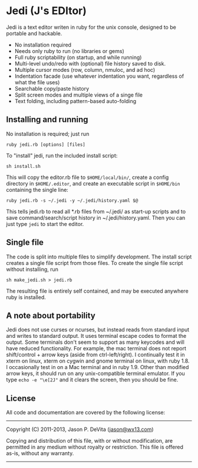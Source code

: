 Jedi (J's EDItor)
=================

Jedi is a text editor writen in ruby for the unix console,
designed to be portable and hackable.

 - No installation required
 - Needs only ruby to run (no libraries or gems)
 - Full ruby scriptability (on startup, and while running)
 - Multi-level undo/redo with (optional) file history saved to disk.
 - Multiple cursor modes (row, column, nmuloc, and ad hoc)
 - Indentation facade (use whatever indentation you want, regardless of
   what the file uses)
 - Searchable copy/paste history
 - Split screen modes and multiple views of a singe file
 - Text folding, including pattern-based auto-folding


Installing and running
----------------------

No installation is required; just run

    ruby jedi.rb [options] [files]

To "install" jedi, run the included install script:

    sh install.sh

This will copy the editor.rb file to `$HOME/local/bin/`, create a
config directory in `$HOME/.editor`, and create an executable script in
`$HOME/bin` containing the single line:

    ruby jedi.rb -s ~/.jedi -y ~/.jedi/history.yaml $@

This tells jedi.rb to read all *.rb files from ~/.jedi/ as
start-up scripts and to save command/search/script history in
~/.jedi/history.yaml.  Then you can just type `jedi` to start the
editor.


Single file
-----------

The code is split into multiple files to simplify development.  The
install script creates a single file script from those files.  To
create the single file script without installing, run

    sh make_jedi.sh > jedi.rb

The resulting file is entirely self contained, and may be executed
anywhere ruby is installed.


A note about portability
------------------------

Jedi does not use curses or ncurses, but instead reads from
standard input and writes to standard output.  It uses terminal escape
codes to format the output.  Some terminals don't seem to support as
many keycodes and will have reduced functionality.  For example, the
mac terminal does not report shift/control + arrow keys (aside from
ctrl-left/right).  I continually test it in xterm on linux, xterm on
cygwin and gnome terminal on linux, with ruby 1.8.  I occasionally test
in on a Mac terminal and in ruby 1.9. Other than modified arrow keys,
it should run on any unix-compatible terminal emulator.  If you type
`echo -e "\e[2J"` and it clears the screen, then you should be fine.


License
-------

All code and documentation are covered by the following license:

------------------------------------------------------------------------

Copyright (C) 2011-2013, Jason P. DeVita (jason@wx13.com)

Copying and distribution of this file, with or without modification,
are permitted in any medium without royalty or restriction.  This file
is offered as-is, without any warranty.

------------------------------------------------------------------------

